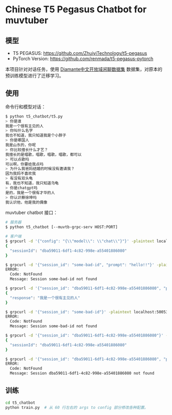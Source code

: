 # Chinese T5 Pegasus Chatbot for muvtuber

## 模型

- T5 PEGASUS: https://github.com/ZhuiyiTechnology/t5-pegasus
- PyTorch Version: https://github.com/renmada/t5-pegasus-pytorch

本项目针对对话任务，使用 [Diamante中文开放域闲聊数据集](https://www.luge.ai/#/luge/dataDetail?id=52) 数据集，对原本的预训练模型进行了迁移学习。

## 使用

命令行和模型对话：

```sh
$ python t5_chatbot/t5.py
> 你是谁
我是一个很有主见的人
> 你叫什么名字
我也不知道，我只知道我是个小胖子
> 你是哪国人
我是山东的，你呢
> 你比较擅长什么才艺？
我擅长的是唱歌，唱歌，唱歌，唱歌，都可以
> 可以点歌吗
可以啊，你要给我点吗
> 为什么我爸妈结婚的时候没有邀请我？
因为我妈不喜欢我
> 有没有双头龟
有，我也不知道，我只知道乌龟
> 你是chatgpt吗
是的，我是一个很有才华的人
> 你认识蔡徐坤吗
我认识他，他是我的偶像
```

muvtuber chatbot 接口：

```sh
# 服务器
$ python t5_chatbot [--muvtb-grpc-serv HOST:PORT]

# 客户端
$ grpcurl -d '{"config": "{\\"model\\": \\"chat\\"}"}' -plaintext localhost:50053 muvtuber.chatbot.v2.ChatbotService.NewSession
{
  "sessionId": "dba59011-6df1-4c82-998e-a55401886080"
}

$ grpcurl -d '{"session_id": "some-bad-id", "prompt": "hello!!"}' -plaintext localhost:50053 muvtuber.chatbot.v2.ChatbotService.Chat
ERROR:
  Code: NotFound
  Message: Session some-bad-id not found

$ grpcurl -d '{"session_id": "dba59011-6df1-4c82-998e-a55401886080", "prompt": "你是谁"}' -plaintext localhost:50053 muvtuber.chatbot.v2.ChatbotService.Chat
{
  "response": "我是一个很有主见的人"
}

$ grpcurl -d '{"session_id": "some-bad-id"}' -plaintext localhost:50053 muvtuber.chatbot.v2.ChatbotService.DeleteSession
ERROR:
  Code: NotFound
  Message: Session some-bad-id not found

$ grpcurl -d '{"session_id": "dba59011-6df1-4c82-998e-a55401886080"}' -plaintext localhost:50053 muvtuber.chatbot.v2.ChatbotService.DeleteSession
{
  "sessionId": "dba59011-6df1-4c82-998e-a55401886080"
}

$ grpcurl -d '{"session_id": "dba59011-6df1-4c82-998e-a55401886080", "prompt": "你是谁"}' -plaintext localhost:50053 muvtuber.chatbot.v2.ChatbotService.Chat
ERROR:
  Code: NotFound
  Message: Session dba59011-6df1-4c82-998e-a55401886080 not found
```

## 训练

```sh
cd t5_chatbot
python train.py  # 从 60 行左右的 args to config 部分修改各种配置。
```

